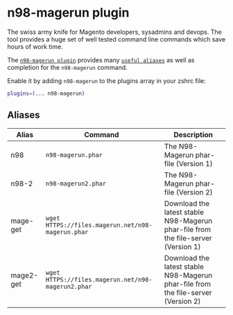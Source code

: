 # n98-magerun plugin

The swiss army knife for Magento developers, sysadmins and devops. The tool
provides a huge set of well tested command line commands which save hours of
work time.

The [`n98-magerun plugin`](https://github.com/netz98/n98-magerun) provides many
[`useful aliases`](#aliases) as well as completion for the `n98-magerun` command.

Enable it by adding `n98-magerun` to the plugins array in your zshrc file:

```zsh
plugins=(... n98-magerun)
```

## Aliases

| Alias     | Command                                            | Description                                                                       |
| --------- | -------------------------------------------------- | --------------------------------------------------------------------------------- |
| n98       | `n98-magerun.phar`                                 | The N98-Magerun phar-file (Version 1)                                             |
| n98-2     | `n98-magerun2.phar`                                | The N98-Magerun phar-file (Version 2)                                             |
| mage-get  | `wget HTTPS://files.magerun.net/n98-magerun.phar`  | Download the latest stable N98-Magerun phar-file from the file-server (Version 1) |
| mage2-get | `wget HTTPS://files.magerun.net/n98-magerun2.phar` | Download the latest stable N98-Magerun phar-file from the file-server (Version 2) |
